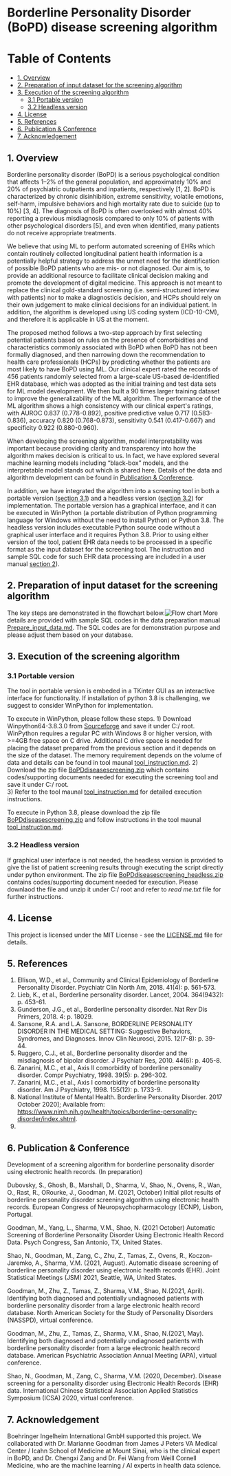 # Borderline Personality Disorder (BoPD) disease screening algorithm

# Table of Contents
- [1. Overview](#1-overview)
- [2. Preparation of input dataset for the screening algorithm](#2-preparation-of-input-dataset-for-the-screening-algorithm)
- [3. Execution of the screening algorithm](#3-Execution-of-the-screening-algorithm)
	- [3.1 Portable version](#31-Portable-version)
	- [3.2 Headless version](#32-Headless-version)
- [4. License](#4-License)
- [5. References](#5-References)
- [6. Publication & Conference](#6-publication--conference)
- [7. Acknowledgement](#7-acknowledgement)




## 1. Overview

Borderline personality disorder (BoPD) is a serious psychological condition that affects 1–2% of the general population, and approximately 10% and 20% of psychiatric outpatients and inpatients, respectively [1, 2]. BoPD is characterized by chronic disinhibition, extreme sensitivity, volatile emotions, self-harm, impulsive behaviors and high mortality rate due to suicide (up to 10%) [3, 4]. The diagnosis of BoPD is often overlooked with almost 40% reporting a previous misdiagnosis compared to only 10% of patients with other psychological disorders [5], and even when identified, many patients do not receive appropriate treatments. 

We believe that using ML to perform automated screening of EHRs which contain routinely collected longitudinal patient health information is a potentially helpful strategy to address the unmet need for the identification of possible BoPD patients who are mis- or not diagnosed. Our aim is, to provide an additional resource to facilitate clinical decision making and promote the development of digital medicine. This approach is not meant to replace the clinical gold-standard screening (i.e. semi-structured interview with patients) nor to make a diagnosticis decision, and HCPs should rely on their own judgement to make clinical decisions for an individual patient. In addition, the algorithm is developed using US coding system (ICD-10-CM), and therefore it is applicable in US at the moment.

The proposed method follows a two-step approach by first selecting potential patients based on rules on the presence of comorbidities and characteristics commonly associated with BoPD when BoPD has not been formally diagnosed, and then narrowing down the recommendation to health care professionals (HCPs) by predicting whether the patients are most likely to have BoPD using ML. Our clinical expert rated the records of 456 patients randomly selected from a large-scale US-based de-identified EHR database, which was adopted as the initial training and test data sets for ML model development. We then built a 90 times larger training dataset to improve the generalizability of the ML algorithm. The performance of the ML algorithm shows a high consistency with our clinical expert's ratings, with AUROC 0.837 (0.778-0.892), positive predictive value 0.717 (0.583-0.836), accuracy 0.820 (0.768-0.873), sensitivity 0.541 (0.417-0.667) and specificity 0.922 (0.880-0.960). 

When developing the screening algorithm, model interpretability was important because providing clarity and transparency into how the algorithm makes decision is critical to us. In fact, we have explored several machine learning models including “black-box” models, and the interpretable model stands out which is shared here. Details of the data and algorithm development can be found in [Publication & Conference](#6-publication--conference).

In addition, we have integrated the algorithm into a screening tool in both a portable version ([section 3.1](#31-Portable-version)) and a headless version ([section 3.2](#32-Headless-version)) for implementation. The portable version has a graphical interface, and it can be executed in WinPython (a portable distribution of Python programming language for Windows without the need to install Python) or Python 3.8. The headless version includes executable Python source code without a graphical user interface and it requires Python 3.8. Prior to using either version of the tool, patient EHR data needs to be processed in a specific format as the input dataset for the screening tool. The instruction and sample SQL code for such EHR data processing are included in a user manual [section 2](#2-Preparing-input-dataset-for-the-screening-algorithm)). 


## 2. Preparation of input dataset for the screening algorithm
The key steps are demonstrated in the flowchart below.![Flow chart ](/images/flowchart.png)
More details are provided with sample SQL codes in the data preparation manual [Prepare_input_data.md](https://github.com/BoPDdiseasescreening/Borderline-Personality-Disorder-BoPD-automatic-disease-screening-tool/blob/main/Prepare_input_data.md). The SQL codes are for demonstration purpose and please adjust them based on your database.



## 3. Execution of the screening algorithm
### 3.1 Portable version 

The tool in portable version is embeded in a TKinter GUI as an interactive interface for functionality. If installation of python 3.8 is challenging, we suggest to consider WinPython for implementation. 

To execute in WinPython, please follow these steps. 
	1) Download Winpython64-3.8.3.0 from [Sourceforge](https://sourceforge.net/projects/winpython/files/WinPython_3.8/3.8.3.0/) and save it under C:/ root. WinPython requires a regular PC with Windows 8 or higher version, with >=4GB free space on C drive. Additional C drive space is needed for placing the dataset prepared from the previous section and it depends on the size of the dataset. The memory requirement depends on the volume of data and details can be found in tool maunal [tool_instruction.md](https://github.com/BoPDdiseasescreening/Borderline-Personality-Disorder-BoPD-automatic-disease-screening-tool/blob/main/tool_instruction.md). 
	2) Download the zip file [BoPDdiseasescreening.zip](https://github.com/BoPDdiseasescreening/Borderline-Personality-Disorder-BoPD-automatic-disease-screening-tool/blob/main/BoPDScreeningTool.zip) which contains codes/supporting documents needed for executing the screening tool and save it under C:/ root.  
	3) Refer to the tool maunal [tool_instruction.md](https://github.com/BoPDdiseasescreening/Borderline-Personality-Disorder-BoPD-automatic-disease-screening-tool/blob/main/tool_instruction.md) for detailed execution instructions.
	

To execute in Python 3.8, please download the zip file [BoPDdiseasescreening.zip](https://github.com/BoPDdiseasescreening/Borderline-Personality-Disorder-BoPD-automatic-disease-screening-tool/blob/main/BoPDScreeningTool.zip) and follow instructions in the tool maunal [tool_instruction.md](https://github.com/BoPDdiseasescreening/Borderline-Personality-Disorder-BoPD-automatic-disease-screening-tool/blob/main/tool_instruction.md).


### 3.2 Headless version

If graphical user interface is not needed, the headless version is provided to give the list of patient screening results through executing the script directly under python environment. The zip file [BoPDdiseasescreening_headless.zip](https://github.com/BoPDdiseasescreening/Borderline-Personality-Disorder-BoPD-automatic-disease-screening-tool/blob/main/BoPDScreening_headless.zip) contains codes/supporting document needed for execution. Please downlaod the file and unzip it under C:/ root and refer to *read me.txt* file for further instructions.


## 4. License 

This project is licensed under the MIT License - see the [LICENSE.md](https://github.com/BoPDdiseasescreening/Borderline-Personality-Disorder-BoPD-automatic-disease-screening-tool/blob/main/LICENSE.md) file for details.

## 5. References

1.	Ellison, W.D., et al., Community and Clinical Epidemiology of Borderline Personality Disorder. Psychiatr Clin North Am, 2018. 41(4): p. 561-573.
2.	Lieb, K., et al., Borderline personality disorder. Lancet, 2004. 364(9432): p. 453-61.
3.	Gunderson, J.G., et al., Borderline personality disorder. Nat Rev Dis Primers, 2018. 4: p. 18029.
4.	Sansone, R.A. and L.A. Sansone, BORDERLINE PERSONALITY DISORDER IN THE MEDICAL SETTING: Suggestive Behaviors, Syndromes, and Diagnoses. Innov Clin Neurosci, 2015. 12(7-8): p. 39-44.
5.	Ruggero, C.J., et al., Borderline personality disorder and the misdiagnosis of bipolar disorder. J Psychiatr Res, 2010. 44(6): p. 405-8.
6.	Zanarini, M.C., et al., Axis II comorbidity of borderline personality disorder. Compr Psychiatry, 1998. 39(5): p. 296-302.
7.	Zanarini, M.C., et al., Axis I comorbidity of borderline personality disorder. Am J Psychiatry, 1998. 155(12): p. 1733-9.
8.	National Institute of Mental Health. Borderline Personality Disorder. 2017 October 2020]; Available from: https://www.nimh.nih.gov/health/topics/borderline-personality-disorder/index.shtml.
9.	

## 6. Publication & Conference

Development of a screening algorithm for borderline personality disorder using electronic health records. (In preparation) 

Dubovsky, S., Ghosh, B., Marshall, D., Sharma, V., Shao, N., Ovens, R., Wan, O., Rast, R., ORourke, J., Goodman, M. (2021, October) Initial pilot results of borderline personality disorder screening algorithm using electronic health records. European Congress of Neuropsychopharmacology (ECNP), Lisbon, Portugal.

Goodman, M., Yang, L., Sharma, V.M., Shao, N. (2021 October) Automatic Screening of Borderline Personality Disorder Using Electronic Health Record Data. Psych Congress, San Antonio, TX, United States.

Shao, N., Goodman, M., Zang, C., Zhu, Z., Tamas, Z., Ovens, R., Koczon-Jaremko, A., Sharma, V.M. (2021, August). Automatic disease screening of borderline personality disorder using electronic health records (EHR). Joint Statistical Meetings (JSM) 2021, Seattle, WA, United States.

Goodman, M., Zhu, Z., Tamas, Z., Sharma, V.M., Shao, N.(2021, April). Identifying both diagnosed and potentially undiagnosed patients with borderline personality disorder from a large electronic health record database. North American Society for the Study of Personality Disorders (NASSPD), virtual conference.

Goodman, M., Zhu, Z., Tamas, Z., Sharma, V.M., Shao, N.(2021, May). Identifying both diagnosed and potentially undiagnosed patients with borderline personality disorder from a large electronic health record database. American Psychiatric Association Annual Meeting (APA), virtual conference.

Shao, N., Goodman, M., Zang, C., Sharma, V.M. (2020, December). Disease screening for a personality disorder using Electronic Health Records (EHR) data. International Chinese Statistical Association Applied Statistics Symposium (ICSA) 2020, virtual conference.


## 7. Acknowledgement
Boehringer Ingelheim International GmbH supported this project. We collaborated with Dr. Marianne Goodman from James J Peters VA Medical Center / Icahn School of Medicine at Mount Sinai, who is the clinical expert in BoPD, and Dr. Chengxi Zang and Dr. Fei Wang from Weill Cornell Medicine, who are the machine learning / AI experts in health data science. 






